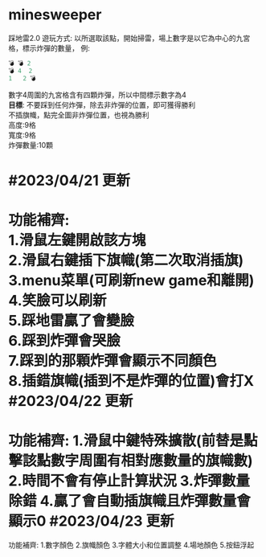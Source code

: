 # minesweeper
踩地雷2.0
遊玩方式:
以所選取該點，開始掃雷，場上數字是以它為中心的九宮格，標示炸彈的數量，
例:
```py
💣 💣 2
💣 4  2
1   2 💣
```
數字4周圍的九宮格含有四顆炸彈，所以中間標示數字為4  
**目標**: 不要踩到任何炸彈，除去非炸彈的位置，即可獲得勝利  
          不插旗幟，點完全圖非炸彈位置，也視為勝利  
高度:9格  
寬度:9格  
炸彈數量:10顆 
 
#2023/04/21 更新  
====
功能補齊:  
1.滑鼠左鍵開啟該方塊  
2.滑鼠右鍵插下旗幟(第二次取消插旗)  
3.menu菜單(可刷新new game和離開)  
4.笑臉可以刷新  
5.踩地雷贏了會變臉  
6.踩到炸彈會哭臉  
7.踩到的那顆炸彈會顯示不同顏色  
8.插錯旗幟(插到不是炸彈的位置)會打X   
#2023/04/22 更新  
====
功能補齊:
1.滑鼠中鍵特殊擴散(前替是點擊該點數字周圍有相對應數量的旗幟數) 
2.時間不會有停止計算狀況
3.炸彈數量除錯
4.贏了會自動插旗幟且炸彈數量會顯示0
#2023/04/23 更新  
====
功能補齊:
1.數字顏色
2.旗幟顏色
3.字體大小和位置調整
4.場地顏色
5.按鈕浮起
